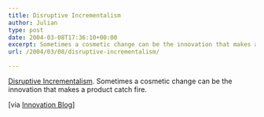 ```yaml
---
title: Disruptive Incrementalism
author: Julian
type: post
date: 2004-03-08T17:36:10+00:00
excerpt: Sometimes a cosmetic change can be the innovation that makes a product catch fire.
url: /2004/03/08/disruptive-incrementalism/

---
```

[Disruptive Incrementalism][1]. Sometimes a cosmetic change can be the innovation that makes a product catch fire.
  
<!--more-->


  
[via [Innovation Blog][2]]

 [1]: https://www.technologyreview.com/articles/schrage0304.asp
 [2]: https://www.innovationtools.com/Weblog/innovationblog-detail.asp?ArticleID=380
